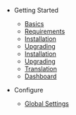 * Getting Started

    - [Basics](getting-started/basics.md)
    - [Requirements](getting-started/requirements.md)
    - [Installation](getting-started/installation.md)
    - [Upgrading](getting-started/upgrading.md)
    - [Installation](getting-started/installation.md)
    - [Upgrading](getting-started/upgrading.md)
    - [Translation](getting-started/translation.md)
    - [Dashboard](getting-started/dashboard.md)


<!-- -->

* Configure

    - [Global Settings](configure/global-settings.md)

<!-- -->

